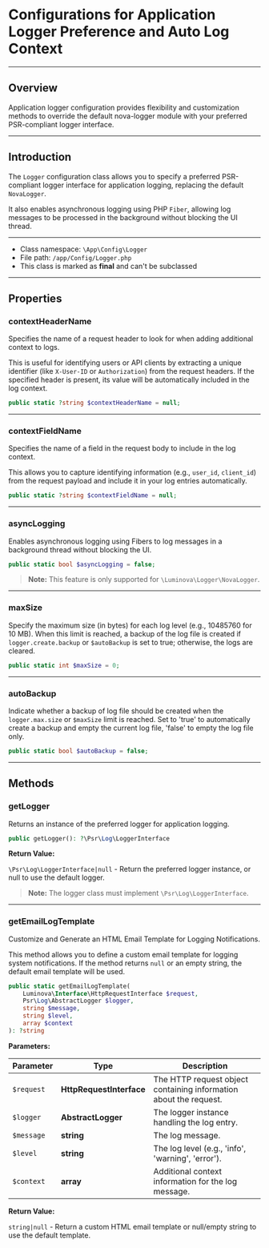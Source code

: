 # Configurations for Application Logger Preference and Auto Log Context

***

## Overview

Application logger configuration provides flexibility and customization methods to override the default nova-logger module with your preferred PSR-compliant logger interface.

***

## Introduction

The `Logger` configuration class allows you to specify a preferred PSR-compliant logger interface for application logging, replacing the default `NovaLogger`. 

It also enables asynchronous logging using PHP `Fiber`, allowing log messages to be processed in the background without blocking the UI thread.

***

* Class namespace: `\App\Config\Logger`
* File path: `/app/Config/Logger.php`
* This class is marked as **final** and can't be subclassed

***

## Properties

### contextHeaderName

Specifies the name of a request header to look for when adding additional context to logs.

This is useful for identifying users or API clients by extracting a unique identifier (like `X-User-ID` or `Authorization`) from the request headers. If the specified header is present, its value will be automatically included in the log context.

```php
public static ?string $contextHeaderName = null;
```

---

### contextFieldName

Specifies the name of a field in the request body to include in the log context.

This allows you to capture identifying information (e.g., `user_id`, `client_id`) from the request payload and include it in your log entries automatically.

```php
public static ?string $contextFieldName = null;
```

***

### asyncLogging

Enables asynchronous logging using Fibers to log messages in a background thread without blocking the UI.

```php
public static bool $asyncLogging = false;
```

> **Note:** This feature is only supported for `\Luminova\Logger\NovaLogger`.

***

### maxSize

Specify the maximum size (in bytes) for each log level (e.g., 10485760 for 10 MB). 
When this limit is reached, a backup of the log file is created if `logger.create.backup` or `$autoBackup` is set to true; otherwise, the logs are cleared.

```php
public static int $maxSize = 0;
```

***

### autoBackup

Indicate whether a backup of log file should be created when the `logger.max.size` or `$maxSize` limit is reached. 
Set to 'true' to automatically create a backup and empty the current log file, 'false' to empty the log file only.

```php
public static bool $autoBackup = false;
```

***

## Methods

### getLogger

Returns an instance of the preferred logger for application logging.

```php
public getLogger(): ?\Psr\Log\LoggerInterface
```

**Return Value:**

`\Psr\Log\LoggerInterface|null` - Return the preferred logger instance, or null to use the default logger.

> **Note:** The logger class must implement `\Psr\Log\LoggerInterface`.

***

### getEmailLogTemplate

Customize and Generate an HTML Email Template for Logging Notifications.

This method allows you to define a custom email template for logging system notifications. If the method returns `null` or an empty string, the default email template will be used.

```php
public static getEmailLogTemplate(
    Luminova\Interface\HttpRequestInterface $request,
    Psr\Log\AbstractLogger $logger,
    string $message,
    string $level,
    array $context
): ?string
```

**Parameters:**

| Parameter | Type | Description |
|-----------|------|-------------|
| `$request` | **HttpRequestInterface** | The HTTP request object containing information about the request. |
| `$logger` | **AbstractLogger** | The logger instance handling the log entry. |
| `$message` | **string** |  The log message. |
| `$level` | **string** | The log level (e.g., 'info', 'warning', 'error'). |
| `$context` | **array** | Additional context information for the log message. |

**Return Value:**

`string|null` - Return a custom HTML email template or null/empty string to use the default template.